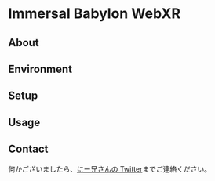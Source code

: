 # Immersal Babylon WebXR

## About

## Environment

## Setup

## Usage

## Contact

何かございましたら、[にー兄さんの Twitter](https://twitter.com/ninisan_drumath)までご連絡ください。

